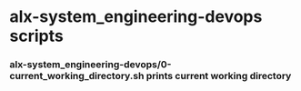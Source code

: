 # alx-system_engineering-devops scripts

### alx-system_engineering-devops/0-current_working_directory.sh prints current working directory
